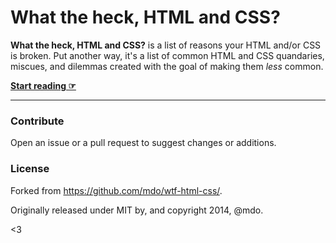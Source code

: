 # What the heck, HTML and CSS?

**What the heck, HTML and CSS?** is a list of reasons your HTML and/or CSS is broken. Put another way, it's a list of common HTML and CSS quandaries, miscues, and dilemmas created with the goal of making them *less* common.

**[Start reading ☞](http://paulmolluzzo.github.io/wth-html-css)**

---

### Contribute

Open an issue or a pull request to suggest changes or additions.


### License

Forked from https://github.com/mdo/wtf-html-css/.

Originally released under MIT by, and copyright 2014, @mdo.

<3
